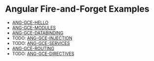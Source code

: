 # Angular Fire-and-Forget Examples
 - [ANG-GCE-HELLO](https://github.com/Revature-Content/ANG-GCE-HELLO)
 - [ANG-GCE-MODULES](https://github.com/Revature-Content/ANG-GCE-MODULES)
 - [ANG-GCE-DATABINDING](https://github.com/Revature-Content/ANG-GCE-DATABINDING)
 - TODO: [ANG-GCE-INJECTION](https://github.com/Revature-Content/ANG-GCE-INJECTION)
 - TODO: [ANG-GCE-SERVICES](https://github.com/Revature-Content/ANG-GCE-SERVICES)
 - [ANG-GCE-ROUTING](https://github.com/Revature-Content/ANG-GCE-ROUTING)
 - TODO: [ANG-GCE-DIRECTIVES](https://github.com/Revature-Content/ANG-GCE-DIRECTIVES)
